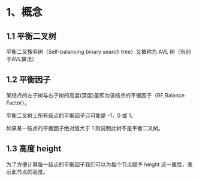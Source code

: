 # 1、概念

## 1.1 平衡二叉树

平衡二叉搜索树（Self-balancing binary search tree）又被称为 AVL 树（有别于AVL算法）

## 1.2 平衡因子

某结点的左子树与右子树的高度(深度)差即为该结点的平衡因子（BF,Balance Factor）。

平衡二叉树上所有结点的平衡因子只可能是 -1，0 或 1。

如果某一结点的平衡因子绝对值大于 1 则说明此树不是平衡二叉树。

## 1.3 高度 height

为了方便计算每一结点的平衡因子我们可以为每个节点赋予 height 这一属性，表示此节点的高度。